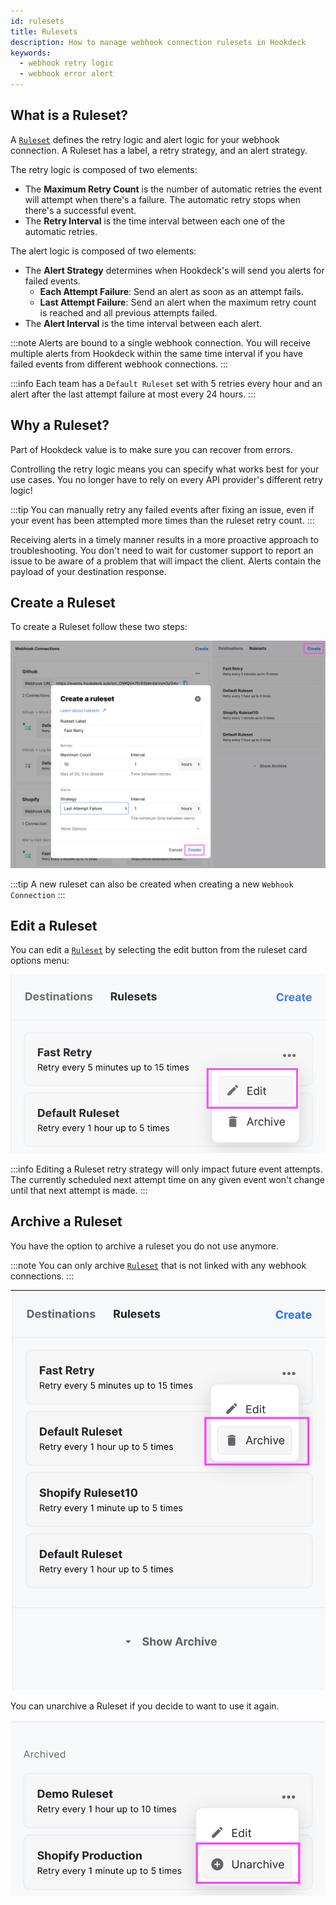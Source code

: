 ```yaml
---
id: rulesets
title: Rulesets
description: How to manage webhook connection rulesets in Hookdeck
keywords:
  - webhook retry logic
  - webhook error alert
---
```


## What is a Ruleset?

A [`Ruleset`](rulesets) defines the retry logic and alert logic for your webhook connection. A Ruleset has a label, a retry strategy, and an alert strategy.

The retry logic is composed of two elements:

- The **Maximum Retry Count** is the number of automatic retries the event will attempt when there's a failure. The automatic retry stops when there's a successful event.
- The **Retry Interval** is the time interval between each one of the automatic retries.

The alert logic is composed of two elements:

- The **Alert Strategy** determines when Hookdeck's will send you alerts for failed events.
  - **Each Attempt Failure**: Send an alert as soon as an attempt fails.
  - **Last Attempt Failure**: Send an alert when the maximum retry count is reached and all previous attempts failed.
- The **Alert Interval** is the time interval between each alert.

:::note
Alerts are bound to a single webhook connection. You will receive multiple alerts from Hookdeck within the same time interval if you have failed events from different webhook connections.
:::

:::info
Each team has a `Default Ruleset` set with 5 retries every hour and an alert after the last attempt failure at most every 24 hours.
:::

## Why a Ruleset?

Part of Hookdeck value is to make sure you can recover from errors.

Controlling the retry logic means you can specify what works best for your use cases. You no longer have to rely on every API provider's different retry logic!

:::tip
You can manually retry any failed events after fixing an issue, even if your event has been attempted more times than the ruleset retry count.
:::

Receiving alerts in a timely manner results in a more proactive approach to troubleshooting. You don't need to wait for customer support to report an issue to be aware of a problem that will impact the client. Alerts contain the payload of your destination response.

## Create a Ruleset

To create a Ruleset follow these two steps:

![Create a ruleset](../static/img/connections/create-ruleset.png)

:::tip
A new ruleset can also be created when creating a new `Webhook Connection`
:::

## Edit a Ruleset

You can edit a [`Ruleset`](rulesets) by selecting the edit button from the ruleset card options menu:

![Edit a ruleset](../static/img/connections/update-ruleset.png)

:::info
Editing a Ruleset retry strategy will only impact future event attempts. The currently scheduled next attempt time on any given event won't change until that next attempt is made.
:::

## Archive a Ruleset

You have the option to archive a ruleset you do not use anymore.

:::note
You can only archive [`Ruleset`](rulesets) that is not linked with any webhook connections.
:::

![Archive a Ruleset](../static/img/connections/archive-ruleset.png)

You can unarchive a Ruleset if you decide to want to use it again.

![Unarchive a Ruleset](../static/img/connections/unarchive-ruleset.png)

